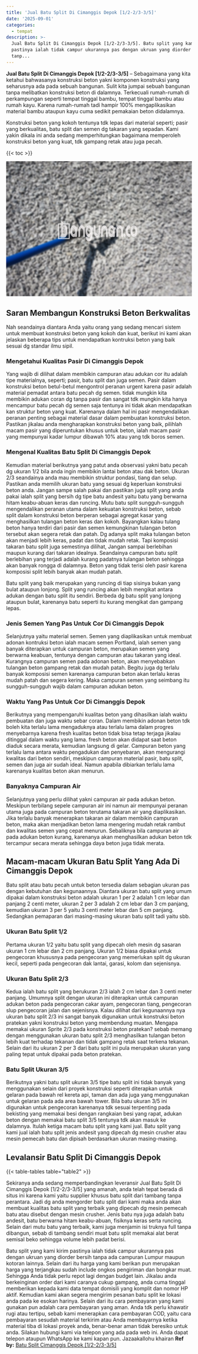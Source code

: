 ```yaml
---
title: 'Jual Batu Split Di Cimanggis Depok [1/2-2/3-3/5]'
date: '2025-09-01'
categories:
  - tempat
description: >-
  Jual Batu Split Di Cimanggis Depok [1/2-2/3-3/5]. Batu split yang kami kirim
  pastinya ialah tidak campur ukurannya pas dengan ukruan yang diorder bersih
  tanp...
---
```


**Jual Batu Split Di Cimanggis Depok \[1/2-2/3-3/5\]** – Sebagaimana yang kita ketahui bahwasanya konstruksi beton yakni komponen konstruksi yang seharusnya ada pada sebuah bangunan. Sulit kita jumpai sebuah bangunan tanpa melibatkan konstruksi beton di dalamnya. Terkecuali rumah-rumah di perkampungan seperti tempat tinggal bambu, tempat tinggal bambu atau rumah kayu. Karena rumah-rumah tadi hampir 100% mengaplikasikan material bambu ataupun kayu cuma sedikit pemakaian beton didalamnya.

Konstruksi beton yang kokoh tentunya tdk lepas dari material seperti; pasir yang berkualitas, batu split dan semen dg takaran yang sepadan. Kami yakin dikala ini anda sedang memperhitungkan bagaimana memperoleh konstruksi beton yang kuat, tdk gampang retak atau juga pecah.

{{< toc >}}

![Jual Batu Split Di Cimanggis Depok [1/2-2/3-3/5]](/images/jual-batu-split-40.png)

## Saran Membangun Konstruksi Beton Berkwalitas

Nah seandainya diantara Anda yaitu orang yang sedang mencari sistem untuk membuat konstruksi beton yang kokoh dan kuat, berikut ini kami akan jelaskan beberapa tips untuk mendapatkan kontruksi beton yang baik sesuai dg standar ilmu sipil.

### Mengetahui Kualitas Pasir Di Cimanggis Depok

Yang wajib di dilihat dalam membikin campuran atau adukan cor itu adalah tipe materialnya, seperti; pasir, batu split dan juga semen. Pasir dalam konstruksi beton betul-betul mengontrol peranan urgent karena pasir adalah material pemadat antara batu pecah dg semen. tidak mungkin kita membikin adukan coran dg tanpa pasir dan sangat tdk mungkin kita hanya mencampur batu pecah dg semen saja tentunya ini tidak akan mendapatkan kan struktur beton yang kuat. Karenanya dalam hal ini pasir mengendalikan peranan penting sebagai material dasar dalam pembuatan konstruksi beton. Pastikan jikalau anda mengharapkan konstruksi beton yang baik, pilihlah macam pasir yang diperuntukan khusus untuk beton, ialah macam pasir yang mempunyai kadar lumpur dibawah 10% atau yang tdk boros semen.

### Mengenal Kualitas Batu Split Di Cimanggis Depok

Kemudian material berikutnya yang patut anda observasi yakni batu pecah dg ukuran 1/2 bila anda ingin membikin lantai beton atau dak beton. Ukuran 2/3 seandainya anda mau membikin struktur pondasi, tiang dan selup. Pastikan anda memilih ukuran batu yang sesuai dg keperluan konstruksi beton anda. Jangan sampe salah pakai dan pastikan juga split yang anda pakai ialah split yang bersih dg tipe batu andesit yaitu batu yang berwarna hitam keabu-abuan keras dan runcing. Mutu batu split sungguh-sungguh mengendalikan peranan utama dalam kekuatan konstruksi beton, sebab split dalam konstruksi beton berperan sebagai agregat kasar yang menghasilkan tulangan beton keras dan kokoh. Bayangkan kalau tulang beton hanya terdiri dari pasir dan semen kemungkinan tulangan beton tersebut akan segera retak dan patah. Dg adanya split maka tulangan beton akan menjadi lebih keras, padat dan tidak mudah retak. Tapi komposisi takaran batu split juga semestinya dilihat, Jangan sampai berlebihan maupun kurang dari takaran idealnya. Seandainya campuran batu split berlebihan yang terjadi adalah kurang padatnya tulangan beton sehingga akan banyak rongga di dalamnya. Beton yang tidak terisi oleh pasir karena komposisi split lebih banyak akan mudah patah.

Batu split yang baik merupakan yang runcing di tiap sisinya bukan yang bulat ataupun lonjong. Split yang runcing akan lebih mengikat antara adukan dengan batu split itu sendiri. Berbeda dg batu split yang lonjong ataupun bulat, karenanya batu seperti itu kurang mengikat dan gampang lepas.

### Jenis Semen Yang Pas Untuk Cor Di Cimanggis Depok

Selanjutnya yaitu material semen. Semen yang diaplikasikan untuk membuat adonan kontruksi beton ialah macam semen Portland, ialah semen yang banyak diterapkan untuk campuran beton, merupakan semen yang berwarna keabuan, tentunya dengan campuran atau takaran yang ideal. Kurangnya campuran semen pada adonan beton, akan menyebabkan tulangan beton gampang retak dan mudah patah. Begitu juga dg terlalu banyak komposisi semen karenanya campuran beton akan terlalu keras mudah patah dan segera kering. Maka campuran semen yang seimbang itu sungguh-sungguh wajib dalam campuran adukan beton.

### Waktu Yang Pas Untuk Cor Di Cimanggis Depok

Berikutnya yang mempengaruhi kualitas beton yang dihasilkan ialah waktu pembuatan dan juga waktu sebar coran. Dalam membikin adonan beton tdk boleh kita terlalu lama mengaduknya atau terlalu lama dalam progres menyebarnya karena fresh kualitas beton tidak bisa tetap terjaga jikalau ditinggal dalam waktu yang lama. fresh beton akan didapat saat beton diaduk secara merata, kemudian langsung di gelar. Campuran beton yang terlalu lama antara waktu pengadukan dan penyebaran, akan mengurangi kwalitas dari beton sendiri, meskipun campuran material pasir, batu split, semen dan juga air sudah ideal. Namun apabila dibiarkan terlalu lama karenanya kualitas beton akan menurun.

### Banyaknya Campuran Air

Selanjutnya yang perlu dilihat yakni campuran air pada adukan beton. Meskipun terbilang sepele campuran air ini namun air mempunyai peranan utama juga pada campuran beton terutama takaran air yang diaplikasikan. Jika terlalu banyak menerapkan takaran air dalam membikin campuran beton, maka akan menjadikan beton lama mengering mudah retak rambut dan kwalitas semen yang cepat menurun. Sebaliknya bila campuran air pada adukan beton kurang, karenanya akan menghasilkan adukan beton tdk tercampur secara merata sehingga daya beton juga tidak merata.

## Macam-macam Ukuran Batu Split Yang Ada Di Cimanggis Depok

Batu split atau batu pecah untuk beton tersedia dalam sebagian ukuran pas dengan kebutuhan dan kegunaannya. Diantara ukuran batu split yang umum dipakai dalam konstruksi beton adalah ukuran 1 per 2 adalah 1 cm lebar dan panjang 2 centi meter, ukuran 2 per 3 adalah 2 cm lebar dan 3 cm panjang, kemudian ukuran 3 per 5 yaitu 3 centi meter lebar dan 5 cm panjang. Sedangkan pemaparan dari masing-masing ukuran batu split tadi yaitu sbb.

### Ukuran Batu Split 1/2

Pertama ukuran 1/2 yaitu batu split yang dipecah oleh mesin dg sasaran ukuran 1 cm lebar dan 2 cm panjang. Ukuran 1/2 biasa dipakai untuk pengecoran khususnya pada pengecoran yang memerlukan split dg ukuran kecil, seperti pada pengecoran dak lantai, garasi, kolom dan sejenisnya.

### Ukuran Batu Split 2/3

Kedua ialah batu split yang berukuran 2/3 ialah 2 cm lebar dan 3 centi meter panjang. Umumnya split dengan ukuran ini diterapkan untuk campuran adukan beton pada pengecoran cakar ayam, pengecoran tiang, pengecoran slup pengecoran jalan dan sejenisnya. Kalau dilihat dari kegunaannya nya ukuran batu split 2/3 ini sangat banyak digunakan untuk konstruksi beton pratekan yakni konstruksi beton yang membendung muatan. Mengapa memakai ukuran Sprite 2/3 pada konstruksi beton pratekan? sebab memang dengan menggunakan ukuran batu split 2/3 menghasilkan tulangan beton lebih kuat terhadap tekanan dan tidak gampang retak saat terkena tekanan. Selain dari itu ukuran 2 per 3 dari batu split ini pula merupakan ukuran yang paling tepat untuk dipakai pada beton pratekan.

### Batu Split Ukuran 3/5

Berikutnya yakni batu split ukuran 3/5 tipe batu split ini tidak banyak yang menggunakan selain dari proyek konstruksi seperti diterapkan untuk gelaran pada bawah rel kereta api, taman dan ada juga yang menggunakan untuk gelaran pada ada area bawah tower. Bila batu ukuran 3/5 ini digunakan untuk pengecoran karenanya tdk sesuai terpenting pada bekisting yang memakai besi dengan rangkaian besi yang rapat, adukan beton dengan memakai batu split 3/5 tentunya tdk akan masuk ke dalamnya. Itulah ketiga macam batu split yang kami jual. Batu split yang kami jual ialah batu split jenis andesit yang dipecah dg mesin crusher atau mesin pemecah batu dan dipisah berdasarkan ukuran masing-masing.

## Levalansir Batu Split Di Cimanggis Depok

{{< table-tables table="table2" >}}

Sekiranya anda sedang memperbandingkan leveransir Jual Batu Split Di Cimanggis Depok \[1/2-2/3-3/5\] yang amanah, anda telah tepat berada di situs ini karena kami yaitu supplier khusus batu split dari tambang tanpa perantara. Jadi dg anda mengorder batu split dari kami maka anda akan membuat kualitas batu split yang terbaik yang dipecah dg mesin pemecah batu atau disebut dengan mesin crusher. Jenis batu nya juga adalah batu andesit, batu berwarna hitam keabu-abuan, fisiknya keras serta runcing. Selain dari mutu batu yang terbaik, kami juga menjamin isi truknya full tanpa dibangun, sebab di tambang sendiri muat batu split memakai alat berat semisal beko sehingga volume lebih padat berisi.

Batu split yang kami kirim pastinya ialah tidak campur ukurannya pas dengan ukruan yang diorder bersih tanpa ada campuran Lumpur maupun kotoran lainnya. Selain dari itu harga yang kami berikan pun merupakan harga yang terjangkau sudah include ongkos pengiriman dan bongkar muat. Sehingga Anda tidak perlu repot lagi dengan budget lain. Jikalau anda berkeinginan order dari kami caranya cukup gampang, anda cuma tinggal memberikan kepada kami data tempat domisili yang komplit dan nomor HP aktif. Kemudian kami akan segera mengirim pesanan batu split ke lokasi anda pada ke esokan harinya. Selain dari itu cara pembayaran yang kami gunakan pun adalah cara pembayaran yang aman. Anda tdk perlu khawatir rugi atau tertipu, sebab kami menerapkan cara pembayaran COD, yaitu cara pembayaran sesudah material terkirim atau Anda membayarnya ketika material tiba di lokasi proyek anda, benar-benar aman tidak beresiko untuk anda. Silakan hubungi kami via telepon yang ada pada web ini. Anda dapat telepon ataupun WhatsApp ke kami kapan pun. Jazaakallohu khairan
**Ref by:** [Batu Split Cimanggis Depok [1/2-2/3-3/5]](https://id.wikipedia.org/wiki/Batu)
